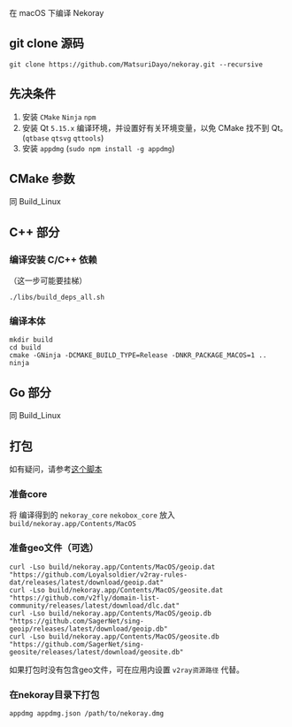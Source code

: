 在 macOS 下编译 Nekoray

## git clone 源码

```
git clone https://github.com/MatsuriDayo/nekoray.git --recursive
```

## 先决条件

1. 安装 `CMake` `Ninja` `npm`
2. 安装 Qt `5.15.x` 编译环境，并设置好有关环境变量，以免 CMake 找不到 Qt。 (`qtbase` `qtsvg` `qttools`)
3. 安装 `appdmg` (`sudo npm install -g appdmg`)

## CMake 参数

同 Build_Linux

## C++ 部分

### 编译安装 C/C++ 依赖

（这一步可能要挂梯）

```shell
./libs/build_deps_all.sh
```

### 编译本体

```shell
mkdir build
cd build
cmake -GNinja -DCMAKE_BUILD_TYPE=Release -DNKR_PACKAGE_MACOS=1 ..
ninja
```

## Go 部分

同 Build_Linux

## 打包

如有疑问，请参考[这个脚本](https://github.com/MatsuriDayo/nekoray/blob/main/libs/deploy_macos.sh)

### 准备core

将 编译得到的 `nekoray_core` `nekobox_core` 放入 `build/nekoray.app/Contents/MacOS`

### 准备geo文件（可选）

```shell
curl -Lso build/nekoray.app/Contents/MacOS/geoip.dat "https://github.com/Loyalsoldier/v2ray-rules-dat/releases/latest/download/geoip.dat"
curl -Lso build/nekoray.app/Contents/MacOS/geosite.dat "https://github.com/v2fly/domain-list-community/releases/latest/download/dlc.dat"
curl -Lso build/nekoray.app/Contents/MacOS/geoip.db "https://github.com/SagerNet/sing-geoip/releases/latest/download/geoip.db"
curl -Lso build/nekoray.app/Contents/MacOS/geosite.db "https://github.com/SagerNet/sing-geosite/releases/latest/download/geosite.db"
```

如果打包时没有包含geo文件，可在应用内设置 `v2ray资源路径` 代替。

### 在nekoray目录下打包

```shell
appdmg appdmg.json /path/to/nekoray.dmg
```
